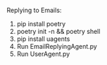 Replying to Emails:
1. pip install poetry 
2. poetry init -n && poetry shell
3. pip install uagents
4. Run EmailReplyingAgent.py
5. Run UserAgent.py
